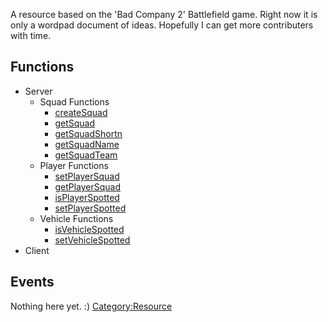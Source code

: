 <pageclass class="resource" subcaption="Resource"></pageclass> <removeNamespaceName></removeNamespaceName> <lowercasetitle></lowercasetitle> A resource based on the 'Bad Company 2' Battlefield game. Right now it is only a wordpad document of ideas. Hopefully I can get more contributers with time.

Functions
---------

-   Server
    -   Squad Functions
        -   [createSquad](/docs/resource-battlefield/createsquad.md "wikilink")
        -   [getSquad](/docs/resource-battlefield/getsquad.md "wikilink")
        -   [getSquadShortn](/docs/resource-battlefield/getsquadshortn.md "wikilink")
        -   [getSquadName](/docs/resource-battlefield/getsquadname.md "wikilink")
        -   [getSquadTeam](/docs/resource-battlefield/getsquadteam.md "wikilink")
    -   Player Functions
        -   [setPlayerSquad](/docs/resource-battlefield/setplayersquad.md "wikilink")
        -   [getPlayerSquad](/docs/resource-battlefield/getplayersquad.md "wikilink")
        -   [isPlayerSpotted](/docs/resource-battlefield/isplayerspotted.md "wikilink")
        -   [setPlayerSpotted](/docs/resource-battlefield/setplayerspotted.md "wikilink")
    -   Vehicle Functions
        -   [isVehicleSpotted](/docs/resource-battlefield/isvehiclespotted.md "wikilink")
        -   [setVehicleSpotted](/docs/resource-battlefield/setvehiclespotted.md "wikilink")
-   Client

Events
------

Nothing here yet. :) [Category:Resource](/docs/category-resource.md "wikilink")
